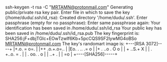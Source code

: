 ssh-keygen -t rsa -C "MRTAMN@protonmail.com"
Generating public/private rsa key pair.
Enter file in which to save the key (/home/dudu/.ssh/id_rsa): 
Created directory '/home/dudu/.ssh'.
Enter passphrase (empty for no passphrase): 
Enter same passphrase again: 
Your identification has been saved in /home/dudu/.ssh/id_rsa
Your public key has been saved in /home/dudu/.ssh/id_rsa.pub
The key fingerprint is:
SHA256:jF+dbjTGIc+EOwTzwIf6Kb+5pcCQS9SF2IywMG4oBSo MRTAMN@protonmail.com
The key's randomart image is:
+---[RSA 3072]----+
|+.o. = o=.       |
|++ .o.+.o=..     |
|Eo. . .. .= o    |
|+  . ..o . O o   |
|    + ..S.+ X    |
|   . +..o. = .   |
|    . oo. . o    |
|       ..+ .     |
|        =o       |
+----[SHA256]-----+
